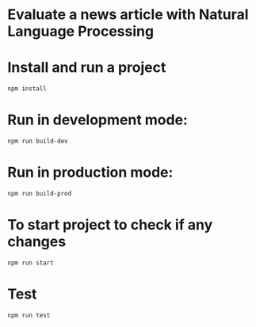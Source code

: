 
# Evaluate a news article with Natural Language Processing

# Install and run a project
` npm install `
# Run in development mode:
`npm run build-dev`
# Run in production mode:
`npm run build-prod`
# To start project to check if any changes 
`npm run start`
# Test 
`npm run test`
